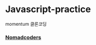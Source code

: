 # Javascript-practice
momentum 클론코딩  
<h3><a href = "https://nomadcoders.co/python-for-beginners/lobby"> Nomadcoders </a></h3>
